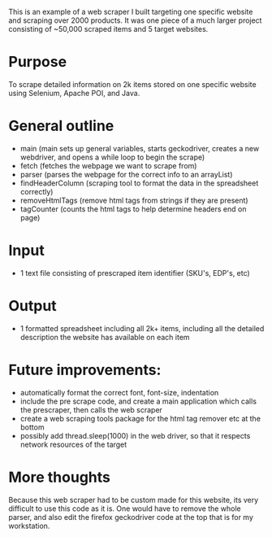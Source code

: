 This is an example of a web scraper I built targeting one specific website and scraping over 2000 products. It was one piece of a much larger project consisting of ~50,000 scraped items and 5 target websites.

# Purpose

To scrape detailed information on 2k items stored on one specific website using Selenium, Apache POI, and Java.

# General outline

* main (main sets up general variables, starts geckodriver, creates a new webdriver, and opens a while loop to begin the scrape)
* fetch (fetches the webpage we want to scrape from)
* parser (parses the webpage for the correct info to an arrayList)
* findHeaderColumn (scraping tool to format the data in the spreadsheet correctly)
* removeHtmlTags (remove html tags from strings if they are present)
* tagCounter (counts the html tags to help determine headers end on page)

# Input

* 1 text file consisting of prescraped item identifier (SKU's, EDP's, etc)

# Output

* 1 formatted spreadsheet including all 2k+ items, including all the detailed description the website has available on each item

# Future improvements:

* automatically format the correct font, font-size, indentation
* include the pre scrape code, and create a main application which calls the prescraper, then calls the web scraper
* create a web scraping tools package for the html tag remover etc at the bottom
* possibly add thread.sleep(1000) in the web driver, so that it respects network resources of the target

# More thoughts

Because this web scraper had to be custom made for this website, its very difficult to use this code as it is. One would have to remove the whole parser, and also edit the firefox geckodriver code at the top that is for my workstation.


